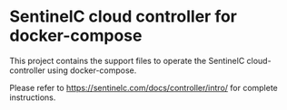 # SentinelC cloud controller for docker-compose

This project contains the support files to operate the SentinelC cloud-controller using docker-compose.

Please refer to https://sentinelc.com/docs/controller/intro/ for complete instructions.


